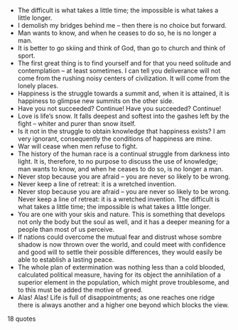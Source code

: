  - The difficult is what takes a little time; the impossible is what takes a little longer.
 - I demolish my bridges behind me – then there is no choice but forward.
 - Man wants to know, and when he ceases to do so, he is no longer a man.
 - It is better to go skiing and think of God, than go to church and think of sport.
 - The first great thing is to find yourself and for that you need solitude and contemplation – at least sometimes. I can tell you deliverance will not come from the rushing noisy centers of civilization. It will come from the lonely places.
 - Happiness is the struggle towards a summit and, when it is attained, it is happiness to glimpse new summits on the other side.
 - Have you not succeeded? Continue! Have you succeeded? Continue!
 - Love is life’s snow. It falls deepest and softest into the gashes left by the fight – whiter and purer than snow itself.
 - Is it not in the struggle to obtain knowledge that happiness exists? I am very ignorant, consequently the conditions of happiness are mine.
 - War will cease when men refuse to fight.
 - The history of the human race is a continual struggle from darkness into light. It is, therefore, to no purpose to discuss the use of knowledge; man wants to know, and when he ceases to do so, is no longer a man.
 - Never stop because you are afraid – you are never so likely to be wrong.
 - Never keep a line of retreat: it is a wretched invention.
 - Never stop because you are afraid – you are never so likely to be wrong. Never keep a line of retreat: it is a wretched invention. The difficult is what takes a little time; the impossible is what takes a little longer.
 - You are one with your skis and nature. This is something that develops not only the body but the soul as well, and it has a deeper meaning for a people than most of us perceive.
 - If nations could overcome the mutual fear and distrust whose sombre shadow is now thrown over the world, and could meet with confidence and good will to settle their possible differences, they would easily be able to establish a lasting peace.
 - The whole plan of extermination was nothing less than a cold blooded, calculated political measure, having for its object the annihilation of a superior element in the population, which might prove troublesome, and to this must be added the motive of greed.
 - Alas! Alas! Life is full of disappointments; as one reaches one ridge there is always another and a higher one beyond which blocks the view.

18 quotes